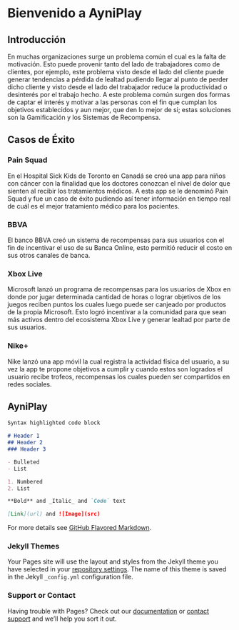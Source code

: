 # Bienvenido a AyniPlay


## Introducción

En muchas organizaciones surge un problema común el cual es la falta de motivación. Esto puede provenir tanto del lado de trabajadores como de clientes, por ejemplo, este problema visto desde el lado del cliente puede generar tendencias a pérdida de lealtad pudiendo llegar al punto de perder dicho cliente y visto desde el lado del trabajador reduce la productividad o desinterés por el trabajo hecho.
A este problema común surgen dos formas de captar el interés y motivar a las personas con el fin que cumplan los objetivos establecidos y aun mejor, que den lo mejor de si; estas soluciones son la Gamificación y los Sistemas de Recompensa.


## Casos de Éxito

### Pain Squad
En el Hospital Sick Kids de Toronto en Canadá se creó una app para niños con cáncer con la finalidad que los doctores conozcan el nivel de dolor que sienten al recibir los tratamientos médicos. A esta app se le denominó Pain Squad y fue un caso de éxito pudiendo así tener información en tiempo real de cuál es el mejor tratamiento médico para los pacientes.

### BBVA
El banco BBVA creó un sistema de recompensas para sus usuarios con el fin de incentivar el uso de su Banca Online, esto permitió reducir el costo en sus otros canales de banca.

### Xbox Live
Microsoft lanzó un programa de recompensas para los usuarios de Xbox en donde por jugar determinada cantidad de horas o lograr objetivos de los juegos reciben puntos los cuales luego puede ser canjeado por productos de la propia Microsoft. Esto logró incentivar a la comunidad para que sean más activos dentro del ecosistema Xbox Live y generar lealtad por parte de sus usuarios.

### Nike+
Nike lanzó una app móvil la cual registra la actividad física del usuario, a su vez la app te propone objetivos a cumplir y cuando estos son logrados el usuario recibe trofeos, recompensas los cuales pueden ser compartidos en redes sociales.


## AyniPlay


```markdown
Syntax highlighted code block

# Header 1
## Header 2
### Header 3

- Bulleted
- List

1. Numbered
2. List

**Bold** and _Italic_ and `Code` text

[Link](url) and ![Image](src)
```

For more details see [GitHub Flavored Markdown](https://guides.github.com/features/mastering-markdown/).

### Jekyll Themes

Your Pages site will use the layout and styles from the Jekyll theme you have selected in your [repository settings](https://github.com/aynigames/overview/settings). The name of this theme is saved in the Jekyll `_config.yml` configuration file.

### Support or Contact

Having trouble with Pages? Check out our [documentation](https://help.github.com/categories/github-pages-basics/) or [contact support](https://github.com/contact) and we’ll help you sort it out.
